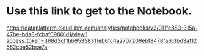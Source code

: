 # Use this link to get to the Notebook. 
https://dataplatform.cloud.ibm.com/analytics/notebooks/v2/011fe883-315a-47be-bda8-fcbaf09801d1/view?access_token=368d3cf1bb95358311eb6fc4a2707209ebf8478fa6c1bd3af12562cbe52bce7a
